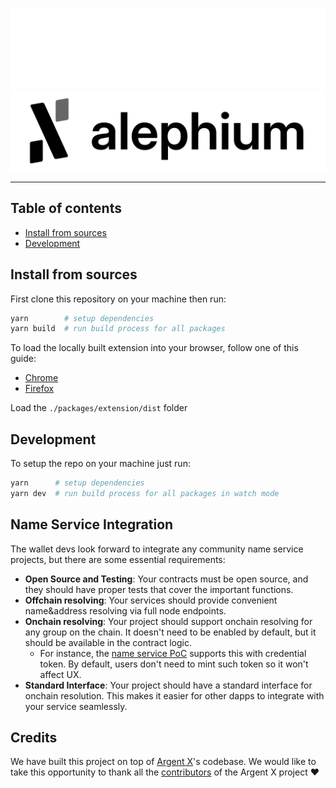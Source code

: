 <!-- logo -->

![Alephium Logo](https://raw.githubusercontent.com/alephium/alephium-brand-guide/refs/heads/master/logos/Alephium-Logo-Light-WithText.svg#gh-dark-mode-only) ![Alephium Logo](https://raw.githubusercontent.com/alephium/alephium-brand-guide/refs/heads/master/logos/Alephium-Logo-Dark-WithText.svg#gh-light-mode-only)

---

<h2> Table of contents</h2>

- [Install from sources](#-install-from-sources)
- [Development](#-development)

## Install from sources

First clone this repository on your machine then run:

```bash
yarn        # setup dependencies
yarn build  # run build process for all packages
```

To load the locally built extension into your browser, follow one of this guide:
 * [Chrome](https://developer.chrome.com/docs/extensions/mv3/getstarted/development-basics/#load-unpacked)
 * [Firefox](https://developer.mozilla.org/en-US/docs/Mozilla/Add-ons/WebExtensions/Your_first_WebExtension#installing)

Load the `./packages/extension/dist` folder

## Development

To setup the repo on your machine just run:

```bash
yarn      # setup dependencies
yarn dev  # run build process for all packages in watch mode
```

## Name Service Integration

The wallet devs look forward to integrate any community name service projects, but there are some essential requirements:
* **Open Source and Testing**: Your contracts must be open source, and they should have proper tests that cover the important functions.
* **Offchain resolving**: Your services should provide convenient name&address resolving via full node endpoints.
* **Onchain resolving**: Your project should support onchain resolving for any group on the chain. It doesn't need to be enabled by default, but it should be available in the contract logic.
    * For instance, the [name service PoC](https://github.com/Lbqds/alephium-ans/blob/master/contracts/registrars/primary_registrar.ral#L21-L51) supports this with credential token. By default, users don't need to mint such token so
    it won't affect UX.
* **Standard Interface**: Your project should have a standard interface for onchain resolution. This makes it easier for other dapps to integrate with your service seamlessly.

## Credits

We have built this project on top of [Argent X](https://github.com/argentlabs/argent-x)'s codebase. We would like to take this opportunity to thank all the [contributors](https://github.com/argentlabs/argent-x/graphs/contributors) of the Argent X project ❤️
